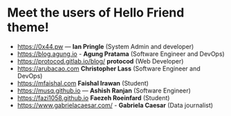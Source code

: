 # Meet the users of Hello Friend theme!

<!--
TEMPLATE:

- https://radoslawkoziel.pl — **Radek Kozieł** (Software designer and developer)

-->

- https://0x44.pw — **Ian Pringle** (System Admin and developer)
- https://blog.agung.io - **Agung Pratama** (Software Engineer and DevOps)
- https://protocod.gitlab.io/blog/ **protocod** (Web Developer)
- https://arubacao.com **Christopher Lass** (Software Engineer and DevOps)
- https://mfaishal.com **Faishal Irawan** (Student)
- https://musq.github.io — **Ashish Ranjan** (Software Engineer)
- https://fazi1058.github.io **Faezeh Roeinfard** (Student)
- https://www.gabrielacaesar.com/ - **Gabriela Caesar** (Data journalist)
